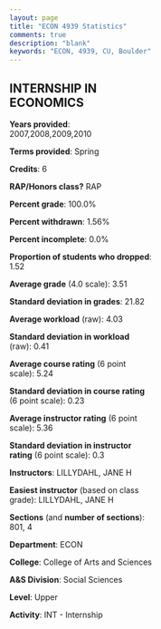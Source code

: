 ```yaml
---
layout: page
title: "ECON 4939 Statistics"
comments: true
description: "blank"
keywords: "ECON, 4939, CU, Boulder"
--- 
```

<head>
<script src="https://ajax.googleapis.com/ajax/libs/jquery/2.1.3/jquery.min.js"></script>
<script src="https://dl.dropboxusercontent.com/s/pc42nxpaw1ea4o9/highcharts.js?dl=0"></script>
<!-- <script src="../assets/js/highcharts.js"></script> -->
<style type="text/css">@font-face {
	font-family: "Bebas Neue";
	src: url(https://www.filehosting.org/file/details/544349/BebasNeue%20Regular.otf) format("opentype");
	}
	h1.Bebas { 
		font-family: "Bebas Neue", Verdana, Tahoma;
	}
</style>
</head>
<body>
	<div id="container" style="float: right; width: 45%; height: 88%; margin-left: 2.5%; margin-right: 2.5%;"></div>
	<script language="JavaScript">
		$(document).ready(function() {
		var chart = {type: 'column'};
		var title = {text: 'Grade Distribution'};
		var xAxis = {categories: ['A','B','C','D','F'],crosshair: true};
		var yAxis = {min: 0,title: {text: 'Percentage'}};
		var tooltip = {headerFormat: '<center><b><span style="font-size:20px">{point.key}</span></b></center>',
		               pointFormat: '<td style="padding:0"><b>{point.y:.1f}%</b></td>',
		               footerFormat: '</table>',shared: true,useHTML: true};
		var plotOptions = {column: {pointPadding: 0.0,borderWidth: 0}};  
		var credits = {enabled: false};var series= [{name: 'Percent',data: [70.77,21.54,6.15,0.0,1.54,]}];
		var json = {};
		json.chart = chart;
		json.title = title;
		json.tooltip = tooltip;
		json.xAxis = xAxis;
		json.yAxis = yAxis;  
		json.series = series;
		json.plotOptions = plotOptions;  
		json.credits = credits;
		$('#container').highcharts(json);
	});
	</script>
</body>
			   
## INTERNSHIP IN ECONOMICS

**Years provided**: 2007,2008,2009,2010

**Terms provided**: Spring

**Credits**: 6

**RAP/Honors class?** RAP

**Percent grade**: 100.0%

**Percent withdrawn**: 1.56%

**Percent incomplete**: 0.0%

**Proportion of students who dropped**: 1.52

**Average grade** (4.0 scale): 3.51

**Standard deviation in grades**: 21.82

**Average workload** (raw): 4.03

**Standard deviation in workload** (raw): 0.41

**Average course rating** (6 point scale): 5.24

**Standard deviation in course rating** (6 point scale): 0.23

**Average instructor rating** (6 point scale): 5.36

**Standard deviation in instructor rating** (6 point scale): 0.3

**Instructors**: LILLYDAHL, JANE H

**Easiest instructor** (based on class grade): LILLYDAHL, JANE H

**Sections** (and **number of sections**): 801, 4

**Department**: ECON

**College**: College of Arts and Sciences

**A&S Division**: Social Sciences

**Level**: Upper

**Activity**: INT - Internship